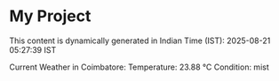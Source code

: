 # My Project

This content is dynamically generated in Indian Time (IST): 2025-08-21 05:27:39 IST


Current Weather in Coimbatore:
Temperature: 23.88 °C
Condition: mist
